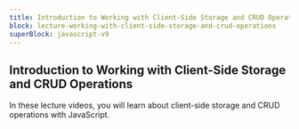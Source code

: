```yaml
---
title: Introduction to Working with Client-Side Storage and CRUD Operations
block: lecture-working-with-client-side-storage-and-crud-operations
superBlock: javascript-v9
---
```


## Introduction to Working with Client-Side Storage and CRUD Operations

In these lecture videos, you will learn about client-side storage and CRUD operations with JavaScript.
